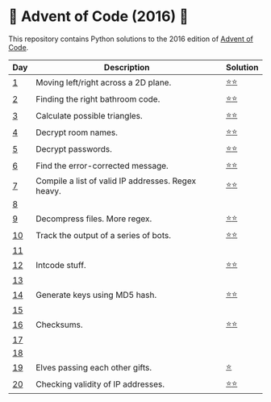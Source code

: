 # :christmas_tree: Advent of Code (2016) :christmas_tree:
This repository contains Python solutions to the 2016 edition of [Advent of Code](https://adventofcode.com/2016). 

| Day | Description | Solution |
| --- | -------| -----| 
| [1](https://adventofcode.com/2016/day/1)  | Moving left/right across a 2D plane. | [:star::star:](https://github.com/IAjimi/AdventOfCode2020/blob/master/2016/AOC1.py) | 
| [2](https://adventofcode.com/2016/day/2) | Finding the right bathroom code. | [:star::star:](https://github.com/IAjimi/AdventOfCode2020/blob/master/2016/AOC2.py) |
| [3](https://adventofcode.com/2016/day/3) | Calculate possible triangles. | [:star::star:](https://github.com/IAjimi/AdventOfCode2020/blob/master/2016/AOC3.py) |
| [4](https://adventofcode.com/2016/day/4) | Decrypt room names. | [:star::star:](https://github.com/IAjimi/AdventOfCode2020/blob/master/2016/AOC4.py) |
| [5](https://adventofcode.com/2016/day/5) | Decrypt passwords. | [:star::star:](https://github.com/IAjimi/AdventOfCode2020/blob/master/2016/AOC5.py) |
| [6](https://adventofcode.com/2016/day/6) | Find the error-corrected message. | [:star::star:](https://github.com/IAjimi/AdventOfCode2020/blob/master/2016/AOC6.py) |
| [7](https://adventofcode.com/2016/day/7) | Compile a list of valid IP addresses. Regex heavy.  | [:star::star:](https://github.com/IAjimi/AdventOfCode2020/blob/master/2016/AOC7.py) |
| [8](https://adventofcode.com/2016/day/8) |   |  |
| [9](https://adventofcode.com/2016/day/9) | Decompress files. More regex.  | [:star::star:](https://github.com/IAjimi/AdventOfCode2020/blob/master/2016/AOC9.py) |
| [10](https://adventofcode.com/2016/day/10) | Track the output of a series of bots.  | [:star::star:](https://github.com/IAjimi/AdventOfCode2020/blob/master/2016/AOC10.py) |
| [11](https://adventofcode.com/2016/day/11) |   |  |
| [12](https://adventofcode.com/2016/day/12) | Intcode stuff.  | [:star::star:](https://github.com/IAjimi/AdventOfCode2020/blob/master/2016/AOC12.py) |
| [13](https://adventofcode.com/2016/day/13) |   |  |
| [14](https://adventofcode.com/2016/day/14) | Generate keys using MD5 hash.  | [:star::star:](https://github.com/IAjimi/AdventOfCode2020/blob/master/2016/AOC14.py) |
| [15](https://adventofcode.com/2016/day/15) |   |  |
| [16](https://adventofcode.com/2016/day/16) | Checksums. | [:star::star:](https://github.com/IAjimi/AdventOfCode2020/blob/master/2016/AOC16.py) |
| [17](https://adventofcode.com/2016/day/17) |   |  |
| [18](https://adventofcode.com/2016/day/18) |   |  |
| [19](https://adventofcode.com/2016/day/19) | Elves passing each other gifts.  | [:star:](https://github.com/IAjimi/AdventOfCode2020/blob/master/2016/AOC19.py) |
| [20](https://adventofcode.com/2016/day/20) | Checking validity of IP addresses.  | [:star::star:](https://github.com/IAjimi/AdventOfCode2020/blob/master/2016/AOC20.py) |
